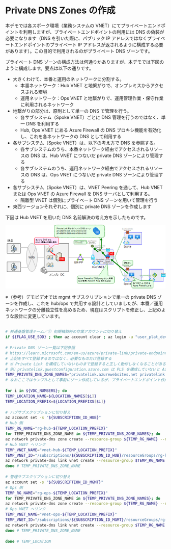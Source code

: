 # Private DNS Zones の作成

本デモでは各スポーク環境（業務システムの VNET）にてプライベートエンドポイントを利用しますが、プライベートエンドポイントの利用には DNS の偽装が必要になります（DNS を引いた際に、パブリック IP アドレスではなくプライベートエンドポイントのプライベート IP アドレスが返されるように構成する必要があります）。この目的で利用されるのがプライベート DNS ゾーンです。

プライベート DNS ゾーンの構成方法は何通りかありますが、本デモでは下図のように構成します。要点は以下の通りです。

- 大きくわけて、本番と運用のネットワークに分割する。
  - 本番ネットワーク：Hub VNET と地繋がりで、オンプレミスからアクセスされる環境
  - 運用ネットワーク：Ops VNET と地繋がりで、運用管理作業・保守作業に利用されるネットワーク
- 地繋がりの部分は、原則として単一の DNS で管理を行う。
  - 各サブシステム（Spoke VNET）ごとに DNS 管理を行うのではなく、単一 DNS を利用する
  - Hub, Ops VNET にある Azure Firewall の DNS プロキシ機能を有効化し、これを各ネットワークの DNS として利用する
- 各サブシステム（Spoke VNET）は、以下の考え方で DNS を参照する。
  - 各サブシステムのうち、本番ネットワーク経由でアクセスされるリソースの DNS は、Hub VNET につないだ private DNS ゾーンにより管理する
  - 各サブシステムのうち、運用ネットワーク経由でアクセスされるリソースの DNS は、Ops VNET につないだ private DNS ゾーンにより管理する
- 各サブシステム（Spoke VNET）は、VNET Peering を通して、Hub VNET または Ops VNET の Azure Firewall を DNS サーバとして利用する。
  - 隔離型 VNET は個別にプライベート DNS ゾーンを用いて管理を行う
- 東西リージョンそれぞれに、個別に private DNS ゾーンを作成します

下図は Hub VNET を用いた DNS 名前解決の考え方を示したものです。

![picture 1](./images/af748ce97f4bf0a8714599bc8bebe01149ce5fcb1f36a67c502f923c9bb2c72d.png)  

※（参考）デモビデオでは mgmt サブスクリプションで単一の private DNS ゾーンを作成し、これを hub/ops で共用する設計としていましたが、本番／運用ネットワークの分離独立性を高めるため、現在はスクリプトを修正し、上記のような設計に変更しています。

```bash

# 共通基盤管理チーム／① 初期構築時の作業アカウントに切り替え
if ${FLAG_USE_SOD} ; then az account clear ; az login -u "user_plat_dev@${PRIMARY_DOMAIN_NAME}" -p "${ADMIN_PASSWORD}" ; fi
 
# Private DNS ゾーン一覧は下記参照
# https://learn.microsoft.com/en-us/azure/private-link/private-endpoint-dns
# 上記をすべて登録するのではなく、必要なものだけ登録する
# ※ Private Link を構成していないものまで登録すると正しく動作しなくなることがある
# 例）privatelink.guestconfiguration.azure.com は PLS を構成していないと Azure Provided DNS (168.63.129.16) が agentserviceapi.guestconfiguration.azure.com を正しく引けなくなる
TEMP_PRIVATE_DNS_ZONE_NAMES="privatelink.azurewebsites.net privatelink.database.windows.net"
# なおここではサンプルとして事前にゾーン作成しているが、プライベートエンドポイント作成時に必要なものを適宜追加していく方法でもよい

for i in ${VDC_NUMBERS}; do
TEMP_LOCATION_NAME=${LOCATION_NAMES[$i]}
TEMP_LOCATION_PREFIX=${LOCATION_PREFIXS[$i]}

# ハブサブスクリプションに切り替え
az account set -s "${SUBSCRIPTION_ID_HUB}"
# Hub 側
TEMP_RG_NAME="rg-hub-${TEMP_LOCATION_PREFIX}"
for TEMP_PRIVATE_DNS_ZONE_NAME in ${TEMP_PRIVATE_DNS_ZONE_NAMES}; do
az network private-dns zone create --resource-group ${TEMP_RG_NAME} --name ${TEMP_PRIVATE_DNS_ZONE_NAME}
# Hub VNET へリンク
TEMP_VNET_NAME="vnet-hub-${TEMP_LOCATION_PREFIX}"
TEMP_VNET_ID="/subscriptions/${SUBSCRIPTION_ID_HUB}/resourceGroups/rg-hub-${TEMP_LOCATION_PREFIX}/providers/Microsoft.Network/virtualNetworks/${TEMP_VNET_NAME}"
az network private-dns link vnet create --resource-group $TEMP_RG_NAME --zone-name $TEMP_PRIVATE_DNS_ZONE_NAME --name $TEMP_VNET_NAME --virtual-network $TEMP_VNET_ID --registration-enabled false
done # TEMP_PRIVATE_DNS_ZONE_NAME

# 管理サブスクリプションに切り替え
az account set -s "${SUBSCRIPTION_ID_MGMT}"
# Ops 側
TEMP_RG_NAME="rg-ops-${TEMP_LOCATION_PREFIX}"
for TEMP_PRIVATE_DNS_ZONE_NAME in ${TEMP_PRIVATE_DNS_ZONE_NAMES}; do
az network private-dns zone create --resource-group ${TEMP_RG_NAME} --name ${TEMP_PRIVATE_DNS_ZONE_NAME}
# Ops VNET へリンク
TEMP_VNET_NAME="vnet-ops-${TEMP_LOCATION_PREFIX}"
TEMP_VNET_ID="/subscriptions/${SUBSCRIPTION_ID_MGMT}/resourceGroups/rg-ops-${TEMP_LOCATION_PREFIX}/providers/Microsoft.Network/virtualNetworks/${TEMP_VNET_NAME}"
az network private-dns link vnet create --resource-group $TEMP_RG_NAME --zone-name $TEMP_PRIVATE_DNS_ZONE_NAME --name $TEMP_VNET_NAME --virtual-network $TEMP_VNET_ID --registration-enabled false
done # TEMP_PRIVATE_DNS_ZONE_NAME

done # TEMP_LOCATION

```
